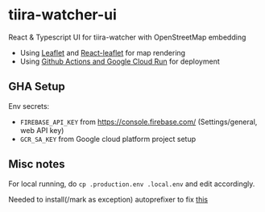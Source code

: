 # tiira-watcher-ui
React &amp; Typescript UI for tiira-watcher with OpenStreetMap embedding

* Using [Leaflet](https://leafletjs.com/) and [React-leaflet](https://react-leaflet.js.org/docs/start-introduction/) for map rendering
* Using [Github Actions and Google Cloud Run](https://github.com/google-github-actions/setup-gcloud/blob/main/example-workflows/cloud-run/README.md) for deployment

## GHA Setup

Env secrets:
* `FIREBASE_API_KEY` from https://console.firebase.com/ (Settings/general, web API key)
* `GCR_SA_KEY` from Google cloud platform project setup

## Misc notes

For local running, do `cp .production.env .local.env` and edit accordingly.

Needed to install(/mark as exception) autoprefixer to fix [this](https://stackoverflow.com/questions/72511039/autoprefixer-replace-color-adjust-to-print-color-adjust-the-color-adjust-short)

